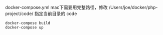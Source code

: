 
docker-compose.yml
mac下需要用完整路径，修改 /Users/joe/docker/php-project/code/ 指定当前目录的 code

```
docker-compose build
docker-compose up
```